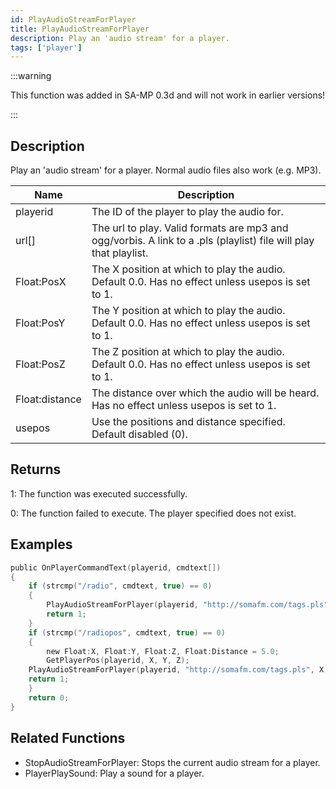```yaml
---
id: PlayAudioStreamForPlayer
title: PlayAudioStreamForPlayer
description: Play an 'audio stream' for a player.
tags: ['player']
---
```


:::warning

This function was added in SA-MP 0.3d and will not work in earlier versions!

:::

## Description

Play an 'audio stream' for a player. Normal audio files also work (e.g. MP3).


| Name | Description |
|------|-------------|
|playerid | The ID of the player to play the audio for.|
|url[] | The url to play. Valid formats are mp3 and ogg/vorbis. A link to a .pls (playlist) file will play that playlist.|
|Float:PosX | The X position at which to play the audio. Default 0.0. Has no effect unless usepos is set to 1.|
|Float:PosY | The Y position at which to play the audio. Default 0.0. Has no effect unless usepos is set to 1.|
|Float:PosZ | The Z position at which to play the audio. Default 0.0. Has no effect unless usepos is set to 1.|
|Float:distance | The distance over which the audio will be heard. Has no effect unless usepos is set to 1.|
|usepos | Use the positions and distance specified. Default disabled (0).|


## Returns

 1: The function was executed successfully. 

 0: The function failed to execute. The player specified does not exist.


## Examples


```c
public OnPlayerCommandText(playerid, cmdtext[])
{
    if (strcmp("/radio", cmdtext, true) == 0) 
    {
        PlayAudioStreamForPlayer(playerid, "http://somafm.com/tags.pls");
        return 1;
    }
    if (strcmp("/radiopos", cmdtext, true) == 0)
    {
        new Float:X, Float:Y, Float:Z, Float:Distance = 5.0;
        GetPlayerPos(playerid, X, Y, Z);
	PlayAudioStreamForPlayer(playerid, "http://somafm.com/tags.pls", X, Y, Z, Distance, 1);
	return 1;
    }
    return 0;
}
```


## Related Functions


-  StopAudioStreamForPlayer: Stops the current audio stream for a player.
-  PlayerPlaySound: Play a sound for a player.